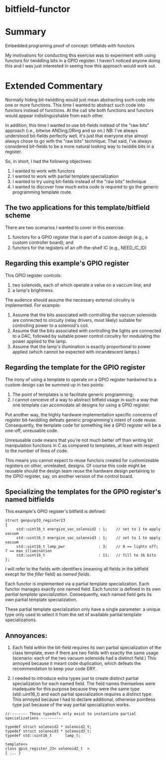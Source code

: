 # bitfield-functor
# Summary

Embedded programing proof of concept: bitfields with functors

 My motivations for conducting this exercise was to experiment with using functors for twiddling bits in a GPIO register. I haven't noticed anyone doing this and I was just interested in seeing how this approach would work out.
# Extended Commentary
Normally hiding bit-twiddling would just mean abstracting such code into one or more functions.  This time I wanted to abstract such code into functors instead of functions.  At the call site both functions and functors would appear indistinguishable from each other.

In addition, this time I wanted to use bit-fields instead of the "raw bits" approach (i.e., bitwise ANDing,ORing and so on.)  NB: I've always understood bit-fields perfectly well, it's just that everyone else almost always chose to go with the "raw bits" technique.  That said, I've always considered  bit-fields to be a more natural looking way to twiddle bits in a register.

 So, in short, I had the following objectives:

1. I wanted to work with functors
2. I wanted to work with partial template specialization
3. I wanted to try using bit-fields instead of the "raw bits" technique
4. I wanted to discover how much extra code is required to go the generic programming template route.

## The two applications for this template/bitfield scheme
 There are two scenarios I wanted to cover in this exercise:

1. functors for a GPIO register that is part of a custom design (e.g., a custom controller board);  and
2. functors for the registers of an off-the-shelf IC (e.g., NEED_IC_ID)
## Regarding this example's GPIO register
This GPIO register controls:
1. two solenoids, each of which operate a valve on a vaccum line; and
2. a lamp's brightness.

The audence should assume the necessary external circuitry is implemented. For example:
1. Assume that the bits associated with controlling the vaccum solenoids are connected to circuity (relay drivers, most likely) suitable for controlling power to a solenoid's coil.
2. Assume that the bits associated with controlling the lights are connected to a DAC, followed by suitable power control circuitry for modulating the power applied to the lamp. 
3. Assume that the lamp's illumination is exactly proportional to power applied (which cannot be expected with incandescent lamps.)
## Regarding the template for the GPIO register

The irony of using a template to operate on a GPIO register hardwired to a custom design can be summed up in two points:

1. The point of templates is to facilitate generic programming;
2. I cannot conceive of a way to abstract bitfield usage in such a way that one template can accomodate all designs for using a GPIO register.

Put another way, the highly hardware implementation specific concerns of register bit-twiddling defeats generic programming's intent of code reuse.  Consequently, the template code for something like a GPIO register will be a one-off, unreusable code.

Unresusable code means that you're not much better off than writing bit manipulation functions in C as compared to templates, at least with respect to the number of lines of code.

This means you cannot expect to reuse functors created for customizeable registers on other, unreleated, designs. Of course this code might be reusable should the design team reuse the hardware design pertaining to the GPIO register, say, on another version of the control board.

## Specializing the templates for the GPIO register's named bitfields 
This example's GPIO register's bitfield is defined:

```
struct genpurpIO_register23
{
     std::uint16_t energize_vac_solenoid2 : 1;    // set to 1 to apply vacuum
     std::uint16_t energize_vac_solenoid3 : 1;    // set to 1 to apply vacuum
     std::uint16_t lamp_pwr               : 3;    // 0 == lights off; 7 == max illumination
     std::uint16_t                        : 11;   // fill to 16 bits
};
```
I will refer to the fields with identifiers (meaning all fields in the bitfield execpt for the _filler_ field) as _named fields_. 

Each functor is implemented via a partial template specialization. Each functor manages exactly one named field. Each functor is defined in its own _partial template specialization_.  Consequently, each named field gets its own partial template specialization.

These partial template specialization only have a single parameter: a unique type only used to select it from the set of available partial template specializations. 

## Annoyances:

1. Each field within the bit-field requires its own partial specialization of the class template, even if there are two fields with exactly the same usage (scenario: each of the two vacuum solenoids had a distinct field.) This annoyed because it meant code duplication, which defeats the recommendation to keep your code DRY.

2. I needed to introduce extra types just to create distinct partial specialization for each named field. The field names themselves were inadequate for this purpose because they were the same type (std::uint16_t) and each partial specialization requires a distinct type.  This annoyed because I had to declare additional, otherwise pointless type just because of the way partial specialization works.



```
//-------- These typedefs only exist to instantiate partial specializations ----------

typedef struct solenoid2 * solenoid2_t;
typedef struct solenoid3 * solenoid3_t;
typedef std::uint16_t      lamp_t;

template<>
class gpio_register_23< solenoid2_t  >
{ ... }

```



